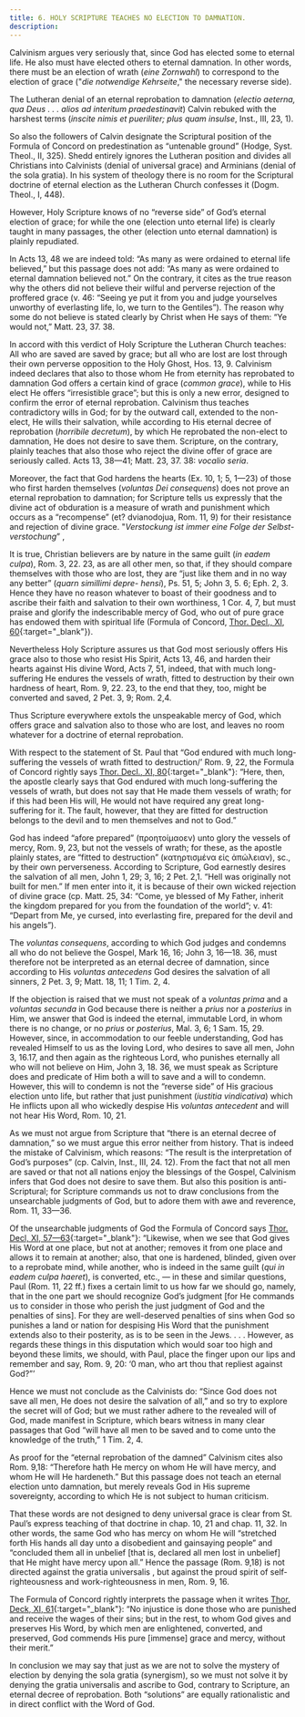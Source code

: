 ```yaml
---
title: 6. HOLY SCRIPTURE TEACHES NO ELECTION TO DAMNATION.
description: 
---
```


Calvinism argues very seriously that, since God has elected some to eternal life. He also must have elected others to eternal damnation. In other words, there must be an election of wrath (_eine Zornwahl_) to correspond to the election of grace ("_die notwendige Kehrseite_," the necessary reverse side). 

The Lutheran denial of an eternal reprobation to damnation (_electio aeterna, qua Deus . . . alios ad interitum praedestinavit_) Calvin rebuked with the harshest terms (_inscite nimis et pueriliter; plus quam insulse_, Inst., III, 23, 1). 

So also the followers of Calvin designate the Scriptural position of the Formula of Concord on predestination as “untenable ground” (Hodge, Syst. Theol., II, 325). Shedd entirely ignores the Lutheran position and divides all Christians into Calvinists (denial of universal grace) and Arminians (denial of the sola gratia). In his system of theology there is no room for the Scriptural doctrine of eternal election as the Lutheran Church confesses it (Dogm. Theol., I, 448). 

However, Holy Scripture knows of no “reverse side” of God’s eternal election of grace; for while the one (election unto eternal life) is clearly taught in many passages, the other (election unto eternal damnation) is plainly repudiated. 

In Acts 13, 48 we are indeed told: “As many as were ordained to eternal life believed,” but this passage does not add: “As many as were ordained to eternal damnation believed not.” On the contrary, it cites as the true reason why the others did not believe their wilful and perverse rejection of the proffered grace (v. 46: “Seeing ye put it from you and judge yourselves unworthy of everlasting life, lo, we turn to the Gentiles”). The reason why some do not believe is stated clearly by Christ when He says of them: “Ye would not,” Matt. 23, 37. 38. 

In accord with this verdict of Holy Scripture the Lutheran Church teaches: All who are saved are saved by grace; but all who are lost are lost through their own perverse opposition to the Holy Ghost, Hos. 13, 9. Calvinism indeed declares that also to those whom He from eternity has reprobated to damnation God offers a certain kind of grace (_common grace_), while to His elect He offers “irresistible grace”; but this is only a new error, designed to confirm the error of eternal reprobation. Calvinism thus teaches contradictory wills in God; for by the outward call, extended to the non-elect, He wills their salvation, while according to His eternal decree of reprobation (_horribile decretum_), by which He reprobated the non-elect to damnation, He does not desire to save them. Scripture, on the contrary, plainly teaches that also those who reject the divine offer of grace are seriously called. Acts 13, 38—41; Matt. 23, 37. 38: _vocalio seria_. 

Moreover, the fact that God hardens the hearts (Ex. 10, 1; 5, 1—23) of those who first harden themselves (_voluntas Dei consequens_) does not prove an eternal reprobation to damnation; for Scripture tells us expressly that the divine act of obduration is a measure of wrath and punishment which occurs as a “recompense” (et? dvianodojua, Rom. 11, 9) for their resistance and rejection of divine grace. "_Verstockung ist immer eine Folge der Selbst- verstochung_” , 

It is true, Christian believers are by nature in the same guilt (_in eadem culpa_), Rom. 3, 22. 23, as are all other men, so that, if they should compare themselves with those who are lost, they are “just like them and in no way any better” (_quarn simillimi depre- hensi_), Ps. 51, 5; John 3, 5. 6; Eph. 2, 3. Hence they have no reason whatever to boast of their goodness and to ascribe their faith and salvation to their own worthiness, 1 Cor. 4, 7, but must praise and glorify the indescribable mercy of God, who out of pure grace has endowed them with spiritual life (Formula of Concord, [Thor. Decl., XI, 60](https://boc.confident.faith/sd-xi-0060){:target="_blank"}). 

Nevertheless Holy Scripture assures us that God most seriously offers His grace also to those who resist His Spirit, Acts 13, 46, and harden their hearts against His divine Word, Acts 7, 51, indeed, that with much long-suffering He endures the vessels of wrath, fitted to destruction by their own hardness of heart, Rom. 9, 22. 23, to the end that they, too, might be converted and saved, 2 Pet. 3, 9; Rom. 2,4. 

Thus Scripture everywhere extols the unspeakable mercy of God, which offers grace and salvation also to those who are lost, and leaves no room whatever for a doctrine of eternal reprobation. 

With respect to the statement of St. Paul that “God endured with much long-suffering the vessels of wrath fitted to destruction/’ Rom. 9, 22, the Formula of Concord rightly says [Thor. Decl., XI, 80](https://boc.confident.faith/sd-xi-0080){:target="_blank"}: “Here, then, the apostle clearly says that God endured with much long-suffering the vessels of wrath, but does not say that He made them vessels of wrath; for if this had been His will, He would not have required any great long-suffering for it. The fault, however, that they are fitted for destruction belongs to the devil and to men themselves and not to God.” 

God has indeed “afore prepared” (προητοίμαοεν) unto glory the vessels of mercy, Rom. 9, 23, but not the vessels of wrath; for these, as the apostle plainly states, are “fitted to destruction” (κατηρτισμένα εἰς ἀπώλειαν), sc., by their own perverseness. According to Scripture, God earnestly desires the salvation of all men, John 1, 29; 3, 16; 2 Pet. 2,1. “Hell was originally not built for men.” If men enter into it, it is because of their own wicked rejection of divine grace (cp. Matt. 25, 34: “Come, ye blessed of My Father, inherit the kingdom prepared for you from the foundation of the world”; v. 41: “Depart from Me, ye cursed, into everlasting fire, prepared for the devil and his angels”). 

The _voluntas consequens_, according to which God judges and condemns all who do not believe the Gospel, Mark 16, 16; John 3, 16—18. 36, must therefore not be interpreted as an eternal decree of damnation, since according to His _voluntas antecedens_ God desires the salvation of all sinners, 2 Pet. 3, 9; Matt. 18, 11; 1 Tim. 2, 4. 

If the objection is raised that we must not speak of a _voluntas prima_ and a _voluntas secunda_ in God because there is neither a _prius_ nor a _posterius_ in Him, we answer that God is indeed the eternal, immutable Lord, in whom there is no change, or no _prius_ or _posterius_, Mal. 3, 6; 1 Sam. 15, 29. However, since, in accommodation to our feeble understanding, God has revealed Himself to us as the loving Lord, who desires to save all men, John 3, 16.17, and then again as the righteous Lord, who punishes eternally all who will not believe on Him, John 3, 18. 36, we must speak as Scripture does and predicate of Him both a will to save and a will to condemn. However, this will to condemn is not the “reverse side” of His gracious election unto life, but rather that just punishment (_iustitia vindicativa_) which He inflicts upon all who wickedly despise His _voluntas antecedent_ and will not hear His Word, Rom. 10, 21. 

As we must not argue from Scripture that “there is an eternal decree of damnation,” so we must argue this error neither from history. That is indeed the mistake of Calvinism, which reasons: “The result is the interpretation of God’s purposes” (cp. Calvin, Inst., III, 24. 12). From the fact that not all men are saved or that not all nations enjoy the blessings of the Gospel, Calvinism infers that God does not desire to save them. But also this position is anti-Scriptural; for Scripture commands us not to draw conclusions from the unsearchable judgments of God, but to adore them with awe and reverence, Rom. 11, 33—36. 

Of the unsearchable judgments of God the Formula of Concord says [Thor. Decl, XI, 57—63](https://boc.confident.faith/sd-xi-0057){:target="_blank"}: “Likewise, when we see that God gives His Word at one place, but not at another; removes it from one place and allows it to remain at another; also, that one is hardened, blinded, given over to a reprobate mind, while another, who is indeed in the same guilt (_qui in eadem culpa haeret_), is converted, etc., — in these and similar questions, Paul (Rom. 11, 22 ff.) fixes a certain limit to us how far we should go, namely, that in the one part we should recognize God’s judgment [for He commands us to consider in those who perish the just judgment of God and the penalties of sins]. For they are well-deserved penalties of sins when God so punishes a land or nation for despising His Word that the punishment extends also to their posterity, as is to be seen in the Jews. . . . However, as regards these things in this disputation which would soar too high and beyond these limits, we should, with Paul, place the finger upon our lips and remember and say, Rom. 9, 20: ‘0 man, who art thou that repliest against God?”’ 

Hence we must not conclude as the Calvinists do: “Since God does not save all men, He does not desire the salvation of all,” and so try to explore the secret will of God; but we must rather adhere to the revealed will of God, made manifest in Scripture, which bears witness in many clear passages that God “will have all men to be saved and to come unto the knowledge of the truth,” 1 Tim. 2, 4. 

As proof for the “eternal reprobation of the damned” Calvinism cites also Rom. 9,18: “Therefore hath He mercy on whom He will have mercy, and whom He will He hardeneth.” But this passage does not teach an eternal election unto damnation, but merely reveals God in His supreme sovereignty, according to which He is not subject to human criticism. 

That these words are not designed to deny universal grace is clear from St. Paul’s express teaching of that doctrine in chap. 10, 21 and chap. 11, 32. In other words, the same God who has mercy on whom He will “stretched forth His hands all day unto a disobedient and gainsaying people” and “concluded them all in unbelief [that is, declared all men lost in unbelief] that He might have mercy upon all.” Hence the passage (Rom. 9,18) is not directed against the gratia universalis , but against the proud spirit of self-righteousness and work-righteousness in men, Rom. 9, 16. 

The Formula of Concord rightly interprets the passage when it writes [Thor. Deck, XI, 61](https://boc.confident.faith/sd-xi-0061){:target="_blank"}: “No injustice is done those who are punished and receive the wages of their sins; but in the rest, to whom God gives and preserves His Word, by which men are enlightened, converted, and preserved, God commends His pure [immense] grace and mercy, without their merit.” 

In conclusion we may say that just as we are not to solve the mystery of election by denying the sola gratia (synergism), so we must not solve it by denying the gratia universalis and ascribe to God, contrary to Scripture, an eternal decree of reprobation. Both “solutions” are equally rationalistic and in direct conflict with the Word of God. 
